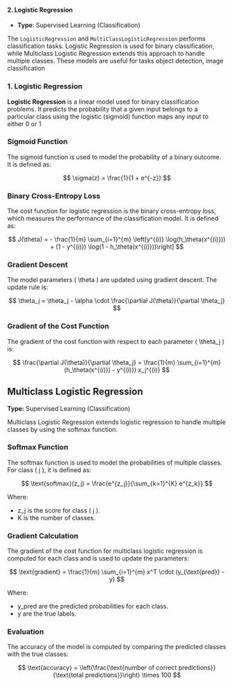 
#### 2. **Logistic Regression**

- **Type**: Supervised Learning (Classification)


The `LogisticRegression` and `MultiClassLogisticRegression` performs classification tasks. Logistic Regression is used for binary classification, while Multiclass Logistic Regression extends this approach to handle multiple classes. These models are useful for tasks object detection, image classification

### 1. Logistic Regression


**Logistic Regression** is a linear model used for binary classification problems. It predicts the probability that a given input belongs to a particular class using the logistic (sigmoid) function maps any input to either 0 or 1


### Sigmoid Function

The sigmoid function is used to model the probability of a binary outcome. It is defined as:

$$
\sigma(z) = \frac{1}{1 + e^{-z}}
$$


### Binary Cross-Entropy Loss

The cost function for logistic regression is the binary cross-entropy loss, which measures the performance of the classification model. It is defined as:

$$
J(\theta) = - \frac{1}{m} \sum_{i=1}^{m} \left[y^{(i)} \log(h_\theta(x^{(i)})) + (1 - y^{(i)}) \log(1 - h_\theta(x^{(i)}))\right]
$$


### Gradient Descent

The model parameters \( \theta \) are updated using gradient descent. The update rule is:

$$
\theta_j = \theta_j - \alpha \cdot \frac{\partial J(\theta)}{\partial \theta_j}
$$


### Gradient of the Cost Function

The gradient of the cost function with respect to each parameter \( \theta_j \) is:

$$
\frac{\partial J(\theta)}{\partial \theta_j} = \frac{1}{m} \sum_{i=1}^{m} (h_\theta(x^{(i)}) - y^{(i)}) x_j^{(i)}
$$

## Multiclass Logistic Regression

**Type:** Supervised Learning (Classification)

Multiclass Logistic Regression extends logistic regression to handle multiple classes by using the softmax function.

### Softmax Function

The softmax function is used to model the probabilities of multiple classes. For class \( j \), it is defined as:

$$
\text{softmax}(z_j) = \frac{e^{z_j}}{\sum_{k=1}^{K} e^{z_k}}
$$

Where:
-  z_j is the score for class \( j \).
  - K  is the number of classes.

### Gradient Calculation

The gradient of the cost function for multiclass logistic regression is computed for each class and is used to update the parameters:

$$
\text{gradient} = \frac{1}{m} \sum_{i=1}^{m} x^T \cdot (y_{\text{pred}} - y)
$$

Where:
- y_pred are the predicted probabilities for each class.
- y are the true labels.

### Evaluation

The accuracy of the model is computed by comparing the predicted classes with the true classes:

$$
\text{accuracy} = \left(\frac{\text{number of correct predictions}}{\text{total predictions}}\right) \times 100
$$


